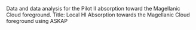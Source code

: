 Data and data analysis for the Pilot II absorption toward the Magellanic Cloud foreground.
Title: Local HI Absorption towards the Magellanic Cloud foreground using ASKAP
